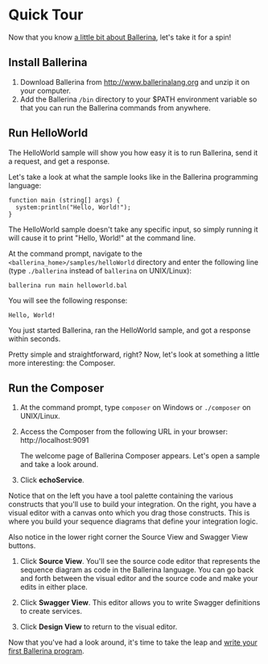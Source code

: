 # Quick Tour

Now that you know [a little bit about Ballerina](index.md), let's take it for a spin! 

## Install Ballerina

1. Download Ballerina from http://www.ballerinalang.org and unzip it on your computer. 
1. Add the Ballerina `/bin` directory to your $PATH environment variable so that you can run the Ballerina commands from anywhere. 

## Run HelloWorld

The HelloWorld sample will show you how easy it is to run Ballerina, send it a request, and get a response. 

Let's take a look at what the sample looks like in the Ballerina programming language:

```
function main (string[] args) {
  system:println("Hello, World!");
}
``` 

The HelloWorld sample doesn't take any specific input, so simply running it will cause it to print "Hello, World!" at the command line.

At the command prompt, navigate to the `<ballerina_home>/samples/helloWorld` directory and enter the following line (type `./ballerina` instead of `ballerina` on UNIX/Linux):

```
ballerina run main helloworld.bal
```

You will see the following response:

```
Hello, World!
```

You just started Ballerina, ran the HelloWorld sample, and got a response within seconds. 

Pretty simple and straightforward, right? Now, let's look at something a little more interesting: the Composer.

## Run the Composer

1. At the command prompt, type `composer` on Windows or `./composer` on UNIX/Linux.

1. Access the Composer from the following URL in your browser: http://localhost:9091

    The welcome page of Ballerina Composer appears. Let's open a sample and take a look around. 

1. Click **echoService**.

Notice that on the left you have a tool palette containing the various constructs that you'll use to build your integration. On the right, you have a visual editor with a canvas onto which you drag those constructs. This is where you build your sequence diagrams that define your integration logic. 

Also notice in the lower right corner the Source View and Swagger View buttons. 
   
1. Click **Source View**. You'll see the source code editor that represents the sequence diagram as code in the Ballerina language. You can go back and forth between the visual editor and the source code and make your edits in either place. 

1. Click **Swagger View**. This editor allows you to write Swagger definitions to create services.

1. Click **Design View** to return to the visual editor. 

Now that you've had a look around, it's time to take the leap and [write your first Ballerina program](tutorials/first-program.md).
